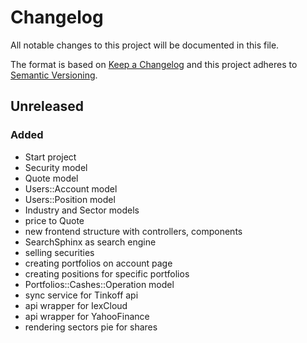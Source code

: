 # Changelog
All notable changes to this project will be documented in this file.

The format is based on [Keep a Changelog](http://keepachangelog.com/en/1.0.0/)
and this project adheres to [Semantic Versioning](http://semver.org/spec/v2.0.0.html).

## Unreleased
### Added
- Start project
- Security model
- Quote model
- Users::Account model
- Users::Position model
- Industry and Sector models
- price to Quote
- new frontend structure with controllers, components
- SearchSphinx as search engine
- selling securities
- creating portfolios on account page
- creating positions for specific portfolios
- Portfolios::Cashes::Operation model
- sync service for Tinkoff api
- api wrapper for IexCloud
- api wrapper for YahooFinance
- rendering sectors pie for shares
